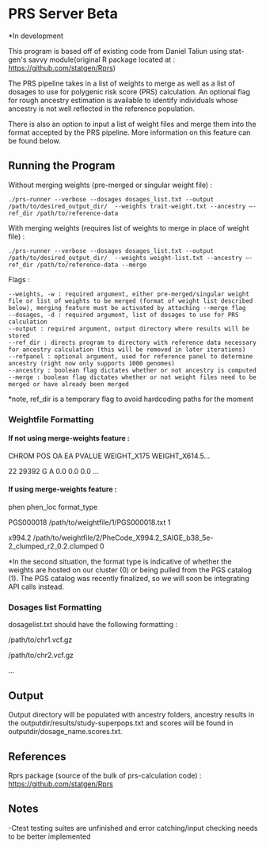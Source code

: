 # PRS Server Beta

*In development

This program is based off of existing code from Daniel Taliun using stat-gen's savvy module(original R package located at : https://github.com/statgen/Rprs)

The PRS pipeline takes in a list of weights to merge as well as a list of dosages to use for polygenic risk score (PRS) calculation. An optional flag for rough ancestry estimation is available to identify individuals whose ancestry is not well reflected in the reference population. 

There is also an option to input a list of weight files and merge them into the format accepted by the PRS pipeline. More information on this feature can be found below. 

## Running the Program

Without merging weights (pre-merged or singular weight file) : 

    ./prs-runner --verbose --dosages dosages_list.txt --output /path/to/desired_output_dir/  --weights trait-weight.txt --ancestry —-ref_dir /path/to/reference-data

With merging weights (requires list of weights to merge in place of weight file) : 

    ./prs-runner --verbose --dosages dosages_list.txt --output /path/to/desired_output_dir/  --weights weight-list.txt --ancestry —-ref_dir /path/to/reference-data --merge

Flags : 

    --weights, -w : required argument, either pre-merged/singular weight file or list of weights to be merged (format of weight list described below), merging feature must be activated by attaching --merge flag 
    --dosages, -d : required argument, list of dosages to use for PRS calculation
    --output : required argument, output directory where results will be stored 
    --ref_dir : directs program to directory with reference data necessary for ancestry calculation (this will be removed in later iterations)
    --refpanel : optional argument, used for reference panel to determine ancestry (right now only supports 1000 genomes)
    --ancestry : boolean flag dictates whether or not ancestry is computed
    --merge : boolean flag dictates whether or not weight files need to be merged or have already been merged

*note, ref_dir is a temporary flag to avoid hardcoding paths for the moment 

### Weightfile Formatting

#### If not using merge-weights feature : 
CHROM	POS	OA	EA	PVALUE	WEIGHT_X175	WEIGHT_X614.5...

22	29392	G	A 	0.0	0.0	0.0 ...

#### If using merge-weights feature : 

phen    phen_loc        format_type

PGS000018       /path/to/weightfile/1/PGS000018.txt  1

x994.2  /path/to/weightfile/2/PheCode_X994.2_SAIGE_b38_5e-2_clumped_r2_0.2.clumped 0

*In the second situation,  the format type is indicative of whether the weights are hosted on our cluster (0) or being pulled from the PGS catalog (1). The PGS catalog was recently finalized, so we will soon be integrating API calls instead. 

### Dosages list Formatting

dosagelist.txt should have the following formatting : 

/path/to/chr1.vcf.gz 

/path/to/chr2.vcf.gz

...

## Output
 
Output directory will be populated with ancestry folders, ancestry results in the outputdir/results/study-superpops.txt and scores will be found in outputdir/dosage_name.scores.txt. 

## References 

Rprs package (source of the bulk of prs-calculation code) : https://github.com/statgen/Rprs

## Notes 

-Ctest testing suites are unfinished and error catching/input checking needs to be better implemented
